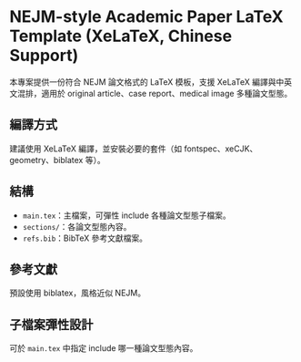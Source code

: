 # NEJM-style Academic Paper LaTeX Template (XeLaTeX, Chinese Support)

本專案提供一份符合 NEJM 論文格式的 LaTeX 模板，支援 XeLaTeX 編譯與中英文混排，適用於 original article、case report、medical image 多種論文型態。

## 編譯方式
建議使用 XeLaTeX 編譯，並安裝必要的套件（如 fontspec、xeCJK、geometry、biblatex 等）。

## 結構
- `main.tex`：主檔案，可彈性 include 各種論文型態子檔案。
- `sections/`：各論文型態內容。
- `refs.bib`：BibTeX 參考文獻檔案。

## 參考文獻
預設使用 biblatex，風格近似 NEJM。

## 子檔案彈性設計
可於 `main.tex` 中指定 include 哪一種論文型態內容。
